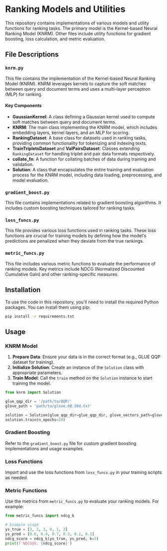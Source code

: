 # Ranking Models and Utilities

This repository contains implementations of various models and utility functions for ranking tasks. The primary model is the Kernel-based Neural Ranking Model (KNRM). Other files include utility functions for gradient boosting, loss calculation, and metric evaluation.

## File Descriptions

### `knrm.py`

This file contains the implementation of the Kernel-based Neural Ranking Model (KNRM). KNRM leverages kernels to capture the soft matches between query and document terms and uses a multi-layer perceptron (MLP) for ranking.

#### Key Components

- **GaussianKernel**: A class defining a Gaussian kernel used to compute soft matches between query and document terms.
- **KNRM**: The main class implementing the KNRM model, which includes embedding layers, kernel layers, and an MLP for scoring.
- **RankingDataset**: A base class for datasets used in ranking tasks, providing common functionality for tokenizing and indexing texts.
- **TrainTripletsDataset** and **ValPairsDataset**: Classes extending `RankingDataset` for handling triplet and pair data formats respectively.
- **collate_fn**: A function for collating batches of data during training and validation.
- **Solution**: A class that encapsulates the entire training and evaluation process for the KNRM model, including data loading, preprocessing, and model evaluation.

### `gradient_boost.py`

This file contains implementations related to gradient boosting algorithms. It includes custom boosting techniques tailored for ranking tasks.

### `loss_funcs.py`

This file provides various loss functions used in ranking tasks. These loss functions are crucial for training models by defining how the model's predictions are penalized when they deviate from the true rankings.

### `metric_funcs.py`

This file includes various metric functions to evaluate the performance of ranking models. Key metrics include NDCG (Normalized Discounted Cumulative Gain) and other ranking-specific measures.

## Installation

To use the code in this repository, you'll need to install the required Python packages. You can install them using pip:

```bash
pip install -r requirements.txt
```

## Usage

### KNRM Model

1. **Prepare Data**: Ensure your data is in the correct format (e.g., GLUE QQP dataset for training).
2. **Initialize Solution**: Create an instance of the `Solution` class with appropriate parameters.
3. **Train Model**: Call the `train` method on the `Solution` instance to start training the model.

```python
from knrm import Solution

glue_qqp_dir = '/path/to/QQP/'
glove_path = 'path/to/glove.6B.50d.txt'

solution = Solution(glue_qqp_dir=glue_qqp_dir, glove_vectors_path=glove_path)
solution.train(n_epochs=20)
```

### Gradient Boosting

Refer to the `gradient_boost.py` file for custom gradient boosting implementations and usage examples.

### Loss Functions

Import and use the loss functions from `loss_funcs.py` in your training scripts as needed.

### Metric Functions

Use the metrics from `metric_funcs.py` to evaluate your ranking models. For example:

```python
from metric_funcs import ndcg_k

# Example usage
ys_true = [3, 2, 3, 0, 1, 2]
ys_pred = [0.6, 0.4, 0.7, 0.3, 0.2, 0.1]
ndcg_score = ndcg_k(ys_true, ys_pred, k=5)
print(f'NDCG@5: {ndcg_score}')
```

